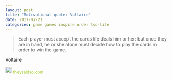 ```yaml
---
layout: post
title: "Motivational quote: Voltaire"
date: 2017-07-21
categories: game games inspire order tso-life
---
```

> Each player must accept the cards life deals him or her: but once they are in hand, he or she alone must decide how to play the cards in order to win the game.

Voltaire

<span style="z-index:50;font-size:0.9em;"><img src="https://theysaidso.com/branding/theysaidso.png" height="20" width="20" alt="theysaidso.com"/><a href="https://theysaidso.com" title="Powered by quotes from theysaidso.com" style="color: #9fcc25; margin-left: 4px; vertical-align: middle;">theysaidso.com</a></span>

